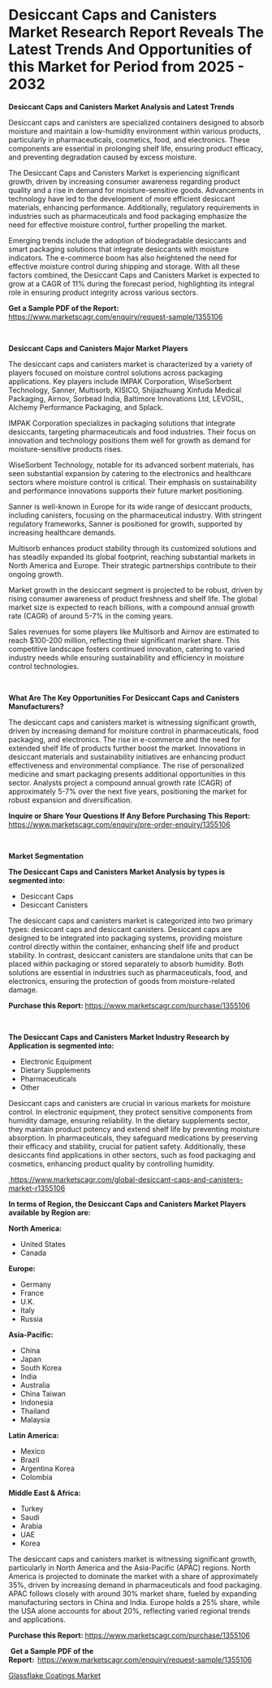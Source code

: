 <p><h1>Desiccant Caps and Canisters Market Research Report Reveals The Latest Trends And Opportunities of this Market for Period from 2025 - 2032</h1></p><p><strong>Desiccant Caps and Canisters Market Analysis and Latest Trends</strong></p>
<p><p>Desiccant caps and canisters are specialized containers designed to absorb moisture and maintain a low-humidity environment within various products, particularly in pharmaceuticals, cosmetics, food, and electronics. These components are essential in prolonging shelf life, ensuring product efficacy, and preventing degradation caused by excess moisture.</p><p>The Desiccant Caps and Canisters Market is experiencing significant growth, driven by increasing consumer awareness regarding product quality and a rise in demand for moisture-sensitive goods. Advancements in technology have led to the development of more efficient desiccant materials, enhancing performance. Additionally, regulatory requirements in industries such as pharmaceuticals and food packaging emphasize the need for effective moisture control, further propelling the market.</p><p>Emerging trends include the adoption of biodegradable desiccants and smart packaging solutions that integrate desiccants with moisture indicators. The e-commerce boom has also heightened the need for effective moisture control during shipping and storage. With all these factors combined, the Desiccant Caps and Canisters Market is expected to grow at a CAGR of 11% during the forecast period, highlighting its integral role in ensuring product integrity across various sectors.</p></p>
<p><strong>Get a Sample PDF of the Report:&nbsp;</strong> <a href="https://www.marketscagr.com/enquiry/request-sample/1355106?utm_campaign=1869&utm_medium=2&utm_source=Github&utm_content=ia&utm_term=04022025&utm_id=desiccant-caps-and-canisters">https://www.marketscagr.com/enquiry/request-sample/1355106</a></p>
<p>&nbsp;</p>
<p><strong>Desiccant Caps and Canisters Major Market Players</strong></p>
<p><p>The desiccant caps and canisters market is characterized by a variety of players focused on moisture control solutions across packaging applications. Key players include IMPAK Corporation, WiseSorbent Technology, Sanner, Multisorb, KISICO, Shijiazhuang Xinfuda Medical Packaging, Airnov, Sorbead India, Baltimore Innovations Ltd, LEVOSIL, Alchemy Performance Packaging, and Splack.</p><p>IMPAK Corporation specializes in packaging solutions that integrate desiccants, targeting pharmaceuticals and food industries. Their focus on innovation and technology positions them well for growth as demand for moisture-sensitive products rises. </p><p>WiseSorbent Technology, notable for its advanced sorbent materials, has seen substantial expansion by catering to the electronics and healthcare sectors where moisture control is critical. Their emphasis on sustainability and performance innovations supports their future market positioning.</p><p>Sanner is well-known in Europe for its wide range of desiccant products, including canisters, focusing on the pharmaceutical industry. With stringent regulatory frameworks, Sanner is positioned for growth, supported by increasing healthcare demands.</p><p>Multisorb enhances product stability through its customized solutions and has steadily expanded its global footprint, reaching substantial markets in North America and Europe. Their strategic partnerships contribute to their ongoing growth.</p><p>Market growth in the desiccant segment is projected to be robust, driven by rising consumer awareness of product freshness and shelf life. The global market size is expected to reach billions, with a compound annual growth rate (CAGR) of around 5-7% in the coming years. </p><p>Sales revenues for some players like Multisorb and Airnov are estimated to reach $100-200 million, reflecting their significant market share. This competitive landscape fosters continued innovation, catering to varied industry needs while ensuring sustainability and efficiency in moisture control technologies.</p></p>
<p>&nbsp;</p>
<p><strong>What Are The Key Opportunities For Desiccant Caps and Canisters Manufacturers?</strong></p>
<p><p>The desiccant caps and canisters market is witnessing significant growth, driven by increasing demand for moisture control in pharmaceuticals, food packaging, and electronics. The rise in e-commerce and the need for extended shelf life of products further boost the market. Innovations in desiccant materials and sustainability initiatives are enhancing product effectiveness and environmental compliance. The rise of personalized medicine and smart packaging presents additional opportunities in this sector. Analysts project a compound annual growth rate (CAGR) of approximately 5-7% over the next five years, positioning the market for robust expansion and diversification.</p></p>
<p><strong>Inquire or Share Your Questions If Any Before Purchasing This Report:</strong> <a href="https://www.marketscagr.com/enquiry/pre-order-enquiry/1355106?utm_campaign=1869&utm_medium=2&utm_source=Github&utm_content=ia&utm_term=04022025&utm_id=desiccant-caps-and-canisters">https://www.marketscagr.com/enquiry/pre-order-enquiry/1355106</a></p>
<p>&nbsp;</p>
<p><strong>Market Segmentation</strong></p>
<p><strong>The Desiccant Caps and Canisters Market Analysis by types is segmented into:</strong></p>
<p><ul><li>Desiccant Caps</li><li>Desiccant Canisters</li></ul></p>
<p><p>The desiccant caps and canisters market is categorized into two primary types: desiccant caps and desiccant canisters. Desiccant caps are designed to be integrated into packaging systems, providing moisture control directly within the container, enhancing shelf life and product stability. In contrast, desiccant canisters are standalone units that can be placed within packaging or stored separately to absorb humidity. Both solutions are essential in industries such as pharmaceuticals, food, and electronics, ensuring the protection of goods from moisture-related damage.</p></p>
<p><strong>Purchase this Report:&nbsp;</strong><a href="https://www.marketscagr.com/purchase/1355106?utm_campaign=1869&utm_medium=2&utm_source=Github&utm_content=ia&utm_term=04022025&utm_id=desiccant-caps-and-canisters">https://www.marketscagr.com/purchase/1355106</a></p>
<p>&nbsp;</p>
<p><strong>The Desiccant Caps and Canisters Market Industry Research by Application is segmented into:</strong></p>
<p><ul><li>Electronic Equipment</li><li>Dietary Supplements</li><li>Pharmaceuticals</li><li>Other</li></ul></p>
<p><p>Desiccant caps and canisters are crucial in various markets for moisture control. In electronic equipment, they protect sensitive components from humidity damage, ensuring reliability. In the dietary supplements sector, they maintain product potency and extend shelf life by preventing moisture absorption. In pharmaceuticals, they safeguard medications by preserving their efficacy and stability, crucial for patient safety. Additionally, these desiccants find applications in other sectors, such as food packaging and cosmetics, enhancing product quality by controlling humidity.</p></p>
<p><a href="https://www.marketscagr.com/global-desiccant-caps-and-canisters-market-r1355106?utm_campaign=1869&utm_medium=2&utm_source=Github&utm_content=ia&utm_term=04022025&utm_id=desiccant-caps-and-canisters">&nbsp;https://www.marketscagr.com/global-desiccant-caps-and-canisters-market-r1355106</a></p>
<p><strong>In terms of Region, the Desiccant Caps and Canisters Market Players available by Region are:</strong></p>
<p>
    <p> <strong> North America: </strong>
        <ul>
            <li>United States</li>
            <li>Canada</li>
        </ul>
        </p> 
    <p> <strong> Europe: </strong>
        <ul>
            <li>Germany</li>
            <li>France</li>
            <li>U.K.</li>
            <li>Italy</li>
            <li>Russia</li>
        </ul>
        </p> 
    <p> <strong> Asia-Pacific: </strong>
        <ul>
            <li>China</li>
            <li>Japan</li>
            <li>South Korea</li>
            <li>India</li>
            <li>Australia</li>
            <li>China Taiwan</li>
            <li>Indonesia</li>
            <li>Thailand</li>
            <li>Malaysia</li>
        </ul>
        </p> 
    <p> <strong> Latin America: </strong>
        <ul>
            <li>Mexico</li>
            <li>Brazil</li>
            <li>Argentina Korea</li>
            <li>Colombia</li>
        </ul>
        </p> 
    <p> <strong> Middle East & Africa: </strong>
        <ul>
            <li>Turkey</li>
            <li>Saudi</li>
            <li>Arabia</li>
            <li>UAE</li>
            <li>Korea</li>
        </ul>
    </p>
    </p>
<p><p>The desiccant caps and canisters market is witnessing significant growth, particularly in North America and the Asia-Pacific (APAC) regions. North America is projected to dominate the market with a share of approximately 35%, driven by increasing demand in pharmaceuticals and food packaging. APAC follows closely with around 30% market share, fueled by expanding manufacturing sectors in China and India. Europe holds a 25% share, while the USA alone accounts for about 20%, reflecting varied regional trends and applications.</p></p>
<p><strong>Purchase this Report: </strong><a href="https://www.marketscagr.com/purchase/1355106?utm_campaign=1869&utm_medium=2&utm_source=Github&utm_content=ia&utm_term=04022025&utm_id=desiccant-caps-and-canisters">https://www.marketscagr.com/purchase/1355106</a></p>
<p>&nbsp;<strong>Get a Sample PDF of the Report:&nbsp;&nbsp;</strong><a href="https://www.marketscagr.com/enquiry/request-sample/1355106?utm_campaign=1869&utm_medium=2&utm_source=Github&utm_content=ia&utm_term=04022025&utm_id=desiccant-caps-and-canisters">https://www.marketscagr.com/enquiry/request-sample/1355106</a></p>
<p><strong></strong></p>
<p><p><a href="https://github.com/provorikovar/Market-Research-Report-List-7/blob/main/glassflake-coatings-market.md?utm_campaign=1869&utm_medium=2&utm_source=Github&utm_content=ia&utm_term=04022025&utm_id=desiccant-caps-and-canisters">Glassflake Coatings Market</a></p></p>